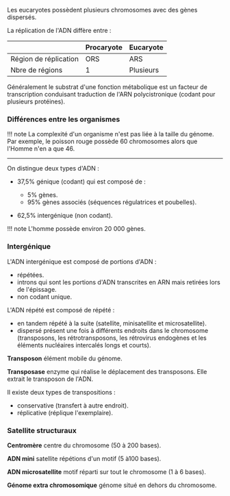 Les eucaryotes possèdent plusieurs chromosomes avec des gènes dispersés.

La réplication de l'ADN diffère entre :

|                       | Procaryote | Eucaryote |
|-----------------------|------------|-----------|
| Région de réplication | ORS        | ARS       |
| Nbre de régions       | 1          | Plusieurs |
Généralement le substrat d'une fonction métabolique est un facteur de transcription conduisant traduction de l'ARN polycistronique (codant pour plusieurs protéines).
### Différences entre les organismes

!!! note
    La complexité d'un organisme n'est pas liée à la taille du génome. Par exemple, le poisson rouge possède 60 chromosomes alors que l'Homme n'en a que 46.

-----

On distingue deux types d'ADN :

* 37,5% génique (codant) qui est composé de :

    * 5% gènes.
    * 95% gènes associés (séquences régulatrices et poubelles).

* 62,5% intergénique (non codant).

!!! note
    L'homme possède environ 20 000 gènes.

### Intergénique

L'ADN intergénique est composé de portions d'ADN :

* répétées.
* introns qui sont les portions d'ADN transcrites en ARN mais retirées lors de l'épissage.
* non codant unique.

L'ADN répété est composé de répété :

* en tandem répété à la suite (satellite, minisatellite et microsatellite).
* dispersé présent une fois à différents endroits dans le chromosome (transposons, les rétrotransposons, les rétrovirus endogènes et les éléments nucléaires intercalés longs et courts).

__Transposon__ élément mobile du génome.

__Transposase__ enzyme qui réalise le déplacement des transposons. Elle extrait le transposon de l'ADN.

Il existe deux types de transpositions :

* conservative (transfert à autre endroit).
* réplicative (réplique l'exemplaire).
### Satellite structuraux

__Centromère__ centre du chromosome (50 à 200 bases).

__ADN mini__ satellite répétions d'un motif (5 à100 bases).

__ADN microsatellite__ motif réparti sur tout le chromosome (1 à 6 bases).

__Génome extra chromosomique__ génome situé en dehors du chromosome.
